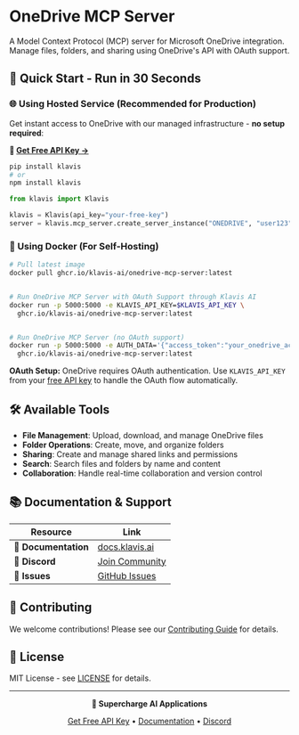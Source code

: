 # OneDrive MCP Server

A Model Context Protocol (MCP) server for Microsoft OneDrive integration. Manage files, folders, and sharing using OneDrive's API with OAuth support.

## 🚀 Quick Start - Run in 30 Seconds

### 🌐 Using Hosted Service (Recommended for Production)

Get instant access to OneDrive with our managed infrastructure - **no setup required**:

**🔗 [Get Free API Key →](https://www.klavis.ai/home/api-keys)**

```bash
pip install klavis
# or
npm install klavis
```

```python
from klavis import Klavis

klavis = Klavis(api_key="your-free-key")
server = klavis.mcp_server.create_server_instance("ONEDRIVE", "user123")
```

### 🐳 Using Docker (For Self-Hosting)

```bash
# Pull latest image
docker pull ghcr.io/klavis-ai/onedrive-mcp-server:latest


# Run OneDrive MCP Server with OAuth Support through Klavis AI
docker run -p 5000:5000 -e KLAVIS_API_KEY=$KLAVIS_API_KEY \
  ghcr.io/klavis-ai/onedrive-mcp-server:latest


# Run OneDrive MCP Server (no OAuth support)
docker run -p 5000:5000 -e AUTH_DATA='{"access_token":"your_onedrive_access_token_here"}' \
  ghcr.io/klavis-ai/onedrive-mcp-server:latest
```

**OAuth Setup:** OneDrive requires OAuth authentication. Use `KLAVIS_API_KEY` from your [free API key](https://www.klavis.ai/home/api-keys) to handle the OAuth flow automatically.

## 🛠️ Available Tools

- **File Management**: Upload, download, and manage OneDrive files
- **Folder Operations**: Create, move, and organize folders
- **Sharing**: Create and manage shared links and permissions
- **Search**: Search files and folders by name and content
- **Collaboration**: Handle real-time collaboration and version control

## 📚 Documentation & Support

| Resource | Link |
|----------|------|
| **📖 Documentation** | [docs.klavis.ai](https://docs.klavis.ai) |
| **💬 Discord** | [Join Community](https://discord.gg/p7TuTEcssn) |
| **🐛 Issues** | [GitHub Issues](https://github.com/klavis-ai/klavis/issues) |

## 🤝 Contributing

We welcome contributions! Please see our [Contributing Guide](../../CONTRIBUTING.md) for details.

## 📜 License

MIT License - see [LICENSE](../../LICENSE) for details.

---

<div align="center">
  <p><strong>🚀 Supercharge AI Applications </strong></p>
  <p>
    <a href="https://www.klavis.ai">Get Free API Key</a> •
    <a href="https://docs.klavis.ai">Documentation</a> •
    <a href="https://discord.gg/p7TuTEcssn">Discord</a>
  </p>
</div>
